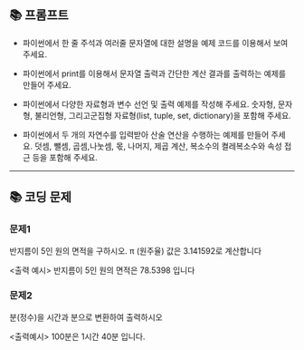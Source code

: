 ## 📚 프롬프트

- 파이썬에서 한 줄 주석과 여러줄 문자열에 대한 설명을 예제 코드를 이용해서 보여주세요.

- 파이썬에서 print를 이용해서 문자열 출력과 간단한 계산 결과를 출력하는 예제를 만들어 주세요.

- 파이썬에서 다양한 자료형과 변수 선언 및 출력 예제를 작성해 주세요. 숫자형, 문자형, 불리언형, 그리고군집형 자료형(list, tuple, set, dictionary)을 포함해 주세요.

- 파이썬에서 두 개의 자연수를 입력받아 산술 연산을 수행하는 예제를 만들어 주세요. 덧셈, 뺄셈, 곱셈,나눗셈, 몫, 나머지, 제곱 계산, 복소수의 켤레복소수와 속성 접근 등을 포함해 주세요.


---

## 📚 코딩 문제

### 문제1
반지름이 5인 원의 면적을 구하시오.
π (원주율) 값은 3.141592로 계산합니다

<출력 예시>
반지름이 5인 원의 면적은 78.5398 입니다


### 문제2
분(정수)을  시간과 분으로 변환하여 출력하시오

<출력예시>
100분은 1시간 40분 입니다.

